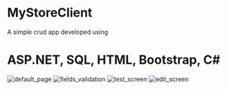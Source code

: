 # MyStoreClient
A simple crud app developed using 
# ASP.NET, SQL, HTML, Bootstrap, C#

![default_page](https://github.com/kelvin888-cloud/MyStoreClient/assets/83751389/dc0c5484-e29f-4b0d-8999-2aa84e17b845)
![fields_validation](https://github.com/kelvin888-cloud/MyStoreClient/assets/83751389/e197470e-8af0-4c6a-8e3a-31600cd5c071)
![test_screen](https://github.com/kelvin888-cloud/MyStoreClient/assets/83751389/6205a1bb-5b1a-4ea2-825e-a2557fcfaeb8)
![edit_screen](https://github.com/kelvin888-cloud/MyStoreClient/assets/83751389/3f333965-3038-4b74-9e09-b9dfdc920811)
